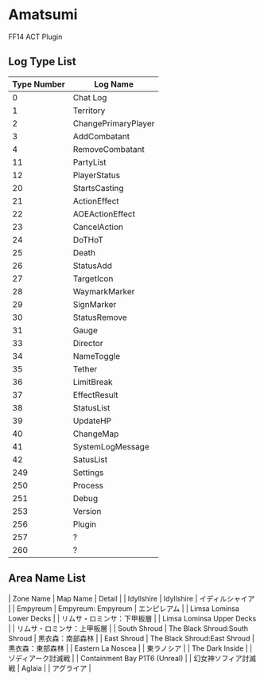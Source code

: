 ﻿# Amatsumi

FF14 ACT Plugin

## Log Type List

| Type Number | Log Name | 
| ---- | ---- |
| 0 | Chat Log |
| 1 | Territory |
| 2 | ChangePrimaryPlayer |
| 3 | AddCombatant |
| 4 | RemoveCombatant |
| 11 | PartyList |
| 12 | PlayerStatus|
| 20 | StartsCasting |
| 21 | ActionEffect |
| 22 | AOEActionEffect |
| 23 | CancelAction |
| 24 | DoTHoT |
| 25 | Death |
| 26 | StatusAdd |
| 27 | TargetIcon |
| 28 | WaymarkMarker |
| 29 | SignMarker |
| 30 | StatusRemove |
| 31 | Gauge |
| 33 | Director | 
| 34 | NameToggle |
| 35 | Tether |
| 36 | LimitBreak |
| 37 | EffectResult |
| 38 | StatusList |
| 39 | UpdateHP |
| 40 | ChangeMap |
| 41 | SystemLogMessage |
| 42 | SatusList |
| 249 | Settings |
| 250 | Process |
| 251 | Debug |
| 253 | Version |
| 256 | Plugin | 
| 257 | ? | 
| 260 | ? |

## Area Name List

| Zone Name | Map Name | Detail |
| Idyllshire | Idyllshire | イディルシャイア |
| Empyreum | Empyreum: Empyreum | エンピレアム |
| Limsa Lominsa Lower Decks | | リムサ・ロミンサ：下甲板層 |
| Limsa Lominsa Upper Decks | | リムサ・ロミンサ：上甲板層 |
| South Shroud | The Black Shroud:South Shroud | 黒衣森：南部森林 |
| East Shroud | The Black Shroud:East Shroud | 黒衣森：東部森林 |
| Eastern La Noscea | | 東ラノシア |
| The Dark Inside | | ゾディアーク討滅戦 |
| Containment Bay P1T6 (Unreal) | | 幻女神ソフィア討滅戦
| Aglaia | | アグライア |